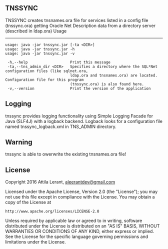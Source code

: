 TNSSYNC
----
TNSSYNC creates tnsnames.ora file for services listed in a config file (tnssync.ora) getting Oracle Net Description data from a directory server (described in ldap.ora)
Usage

----

```
usage: java -jar tnssync.jar [-ta <DIR>]
usage: java -jar tnssync.jar -h
usage: java -jar tnssync.jar -v

 -h,--help                   Print this message
 -ta,--tns_admin_dir <DIR>   Specifies a directory where the SQL*Net configuration files (like sqlnet.ora,
                             ldap.ora and tnsnames.ora) are located. Configuration file for this program 
                             (tnssync.ora) is also found here.
 -v,--version                Print the version of the application
```

Logging
----
tnssync provides logging functionality using Simple Logging Facade for Java (SLF4J) with a logback backend. Logback
looks for a configuration file named tnssync_logback.xml in TNS_ADMIN directory.

Warning
----
tnssync is able to owerwrite the existing tnsnames.ora file!

License
-------
Copyright 2016 Attila Lerant, aleerantdev@gmail.com

Licensed under the Apache License, Version 2.0 (the "License");
you may not use this file except in compliance with the License.
You may obtain a copy of the License at

    http://www.apache.org/licenses/LICENSE-2.0

Unless required by applicable law or agreed to in writing, software
distributed under the License is distributed on an "AS IS" BASIS,
WITHOUT WARRANTIES OR CONDITIONS OF ANY KIND, either express or implied.
See the License for the specific language governing permissions and
limitations under the License.